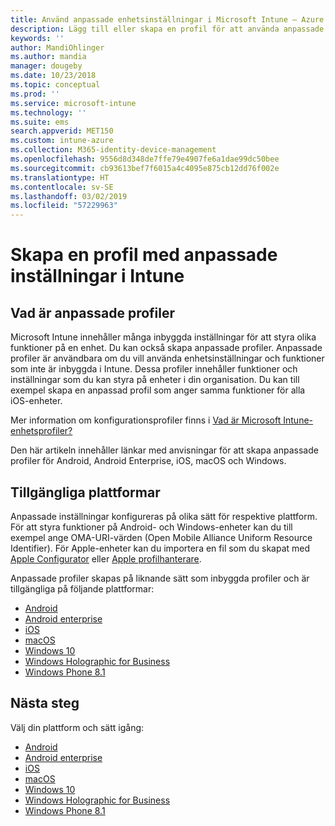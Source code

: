 ```yaml
---
title: Använd anpassade enhetsinställningar i Microsoft Intune – Azure | Microsoft Docs
description: Lägg till eller skapa en profil för att använda anpassade inställningar på enheter som kör Windows Phone, Windows 8.1, Windows 10 och senare, Android, Anndroid Enterprise, macOS eller iOS med Microsoft Intune
keywords: ''
author: MandiOhlinger
ms.author: mandia
manager: dougeby
ms.date: 10/23/2018
ms.topic: conceptual
ms.prod: ''
ms.service: microsoft-intune
ms.technology: ''
ms.suite: ems
search.appverid: MET150
ms.custom: intune-azure
ms.collection: M365-identity-device-management
ms.openlocfilehash: 9556d8d348de7ffe79e4907fe6a1dae99dc50bee
ms.sourcegitcommit: cb93613bef7f6015a4c4095e875cb12dd76f002e
ms.translationtype: HT
ms.contentlocale: sv-SE
ms.lasthandoff: 03/02/2019
ms.locfileid: "57229963"
---
```

# <a name="create-a-profile-with-custom-settings-in-intune"></a>Skapa en profil med anpassade inställningar i Intune

## <a name="what-are-custom-profiles"></a>Vad är anpassade profiler

Microsoft Intune innehåller många inbyggda inställningar för att styra olika funktioner på en enhet. Du kan också skapa anpassade profiler. Anpassade profiler är användbara om du vill använda enhetsinställningar och funktioner som inte är inbyggda i Intune. Dessa profiler innehåller funktioner och inställningar som du kan styra på enheter i din organisation. Du kan till exempel skapa en anpassad profil som anger samma funktioner för alla iOS-enheter.

Mer information om konfigurationsprofiler finns i [Vad är Microsoft Intune-enhetsprofiler?](device-profiles.md) 

Den här artikeln innehåller länkar med anvisningar för att skapa anpassade profiler för Android, Android Enterprise, iOS, macOS och Windows.

## <a name="available-platforms"></a>Tillgängliga plattformar

Anpassade inställningar konfigureras på olika sätt för respektive plattform. För att styra funktioner på Android- och Windows-enheter kan du till exempel ange OMA-URI-värden (Open Mobile Alliance Uniform Resource Identifier). För Apple-enheter kan du importera en fil som du skapat med [Apple Configurator](https://itunes.apple.com/us/app/apple-configurator-2/id1037126344?mt=12) eller [Apple profilhanterare](https://support.apple.com/profile-manager).

Anpassade profiler skapas på liknande sätt som inbyggda profiler och är tillgängliga på följande plattformar:

- [Android](custom-settings-android.md)
- [Android enterprise](custom-settings-android-for-work.md)
- [iOS](custom-settings-ios.md)
- [macOS](custom-settings-macos.md)
- [Windows 10](custom-settings-windows-10.md)
- [Windows Holographic for Business](custom-settings-windows-holographic.md)
- [Windows Phone 8.1](custom-settings-windows-phone-8-1.md)

## <a name="next-steps"></a>Nästa steg

Välj din plattform och sätt igång:

- [Android](custom-settings-android.md)
- [Android enterprise](custom-settings-android-for-work.md)
- [iOS](custom-settings-ios.md)
- [macOS](custom-settings-macos.md)
- [Windows 10](custom-settings-windows-10.md)
- [Windows Holographic for Business](custom-settings-windows-holographic.md)
- [Windows Phone 8.1](custom-settings-windows-phone-8-1.md)
